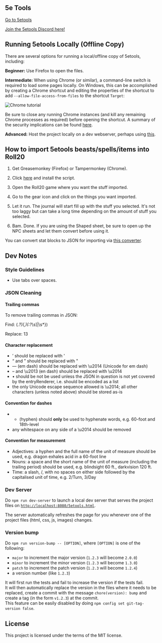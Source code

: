 ## 5e Tools
[Go to 5etools](5etools.html)

[Join the 5etools Discord here!](https://discord.gg/Zk34CUZ)

## Running 5etools Locally (Offline Copy)
There are several options for running a local/offline copy of 5etools, including:

**Beginner:** Use Firefox to open the files.

**Intermediate:** When using Chrome (or similar), a command-line switch is required to load some pages locally. On Windows, this can be accomplished by creating a Chrome shortcut and editing the properties of the shortcut to add `--allow-file-access-from-files` to the shortcut `Target`:

![Chrome tutorial](https://raw.githubusercontent.com/TheGiddyLimit/TheGiddyLimit.github.io/master/chrome-tutorial.png "Chrome tutorial")

Be sure to close any running Chrome instances (and kill any remaining Chrome processes as required) before opening the shortcut. A summary of the security implications can be found [here](https://superuser.com/a/873527).
 
**Advanced:** Host the project locally on a dev webserver, perhaps using [this](https://github.com/cortesi/devd).

## How to import 5etools beasts/spells/items into Roll20
1. Get Greasemonkey (Firefox) or Tampermonkey (Chrome).

2. Click [here](https://github.com/TheGiddyLimit/5etoolsR20/raw/master/5etoolsR20.user.js) and install the script.

3. Open the Roll20 game where you want the stuff imported.

4. Go to the gear icon and click on the things you want imported.

5. Let it run. The journal will start fill up with the stuff you selected. It's not too laggy but can take a long time depending on the amount of stuff you selected.

6. Bam. Done. If you are using the Shaped sheet, be sure to open up the NPC sheets and let them convert before using it.

You can convert stat blocks to JSON for importing via [this converter](converter.html).

## Dev Notes

### Style Guidelines
- Use tabs over spaces.

### JSON Cleaning
#### Trailing commas
To remove trailing commas in JSON:

Find: (.*?)(,)(:?\s*]|\s*})

Replace: $1$3

#### Character replacement
- ’ should be replaced with '
- “ and ” should be replaced with "
- — (em dash) should be replaced with \u2014 (Unicode for em dash)
- – and \u2013 (en dash) should be replaced with \u2014
- • should be not be used unless the JSON in question is not yet covered by the entryRenderer, i.e. should be encoded as a list
- the only Unicode escape sequence allowed is \u2014; all other characters (unless noted above) should be stored as-is

#### Convention for dashes
- - (hyphen) should **only** be used to hyphenate words, e.g. 60-foot and 18th-level
- any whitespace on any side of a \u2014 should be removed

#### Convention for measurement
- Adjectives: a hyphen and the full name of the unit of measure should be used, e.g. dragon exhales acid in a 60-foot line
- Nouns: a space and the short name of the unit of measure (including the trailing period) should be used, e.g. blindsight 60 ft., darkvision 120 ft.
- Time: a slash, /, with no spaces on either side followed by the capitalised unit of time, e.g. 2/Turn, 3/Day

### Dev Server

Do `npm run dev-server` to launch a local dev server that serves the project files on [`http://localhost:8080/5etools.html`](http://localhost:8080/5etools.html).

The server automatically refreshes the page for you whenever one of the project files (html, css, js, images) changes.

### Version bump

Do `npm run version-bump -- [OPTION]`, where `[OPTION]` is one of the following:

- `major` to increment the major version (`1.2.3` will become `2.0.0`)
- `minor` to increment the minor version (`1.2.3` will become `1.3.0`)
- `patch` to increment the patch version (`1.2.3` will become `1.2.4`)
- a version number (like `1.2.3`)

It will first run the tests and fail to increase the version if the tests fail.  
It will then automatically replace the version in the files where it needs to be replaced, create a commit with the message `chore(version): bump` and create a tag (in the form `v1.2.3`) at the commit.  
This feature can be easily disabled by doing `npm config set git-tag-version false`. 

## License

This project is licensed under the terms of the MIT license.